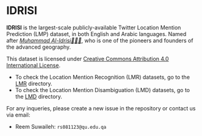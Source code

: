 # IDRISI
**IDRISI** is the largest-scale publicly-available Twitter Location Mention Prediction (LMP) dataset, in both English and Arabic languages. Named after [_Muhammad Al-Idrisi👳🏻‍♂️_](https://en.wikipedia.org/wiki/Muhammad_al-Idrisi), who is one of the pioneers and founders of the advanced geography. 

This dataset is licensed under [Creative Commons Attribution 4.0 International License](https://creativecommons.org/licenses/by/4.0/legalcode).

- To check the Location Mention Recognition (LMR) datasets, go to the [LMR](https://github.com/rsuwaileh/IDRISI/tree/main/LMR) directory.
- To check the Location Mention Disambiguation (LMD) datasets, go to the [LMD](https://github.com/rsuwaileh/IDRISI/tree/main/LMD) directory.

For any inqueries, please create a new issue in the repository or contact us via email:
- Reem Suwaileh: `rs081123@qu.edu.qa`
